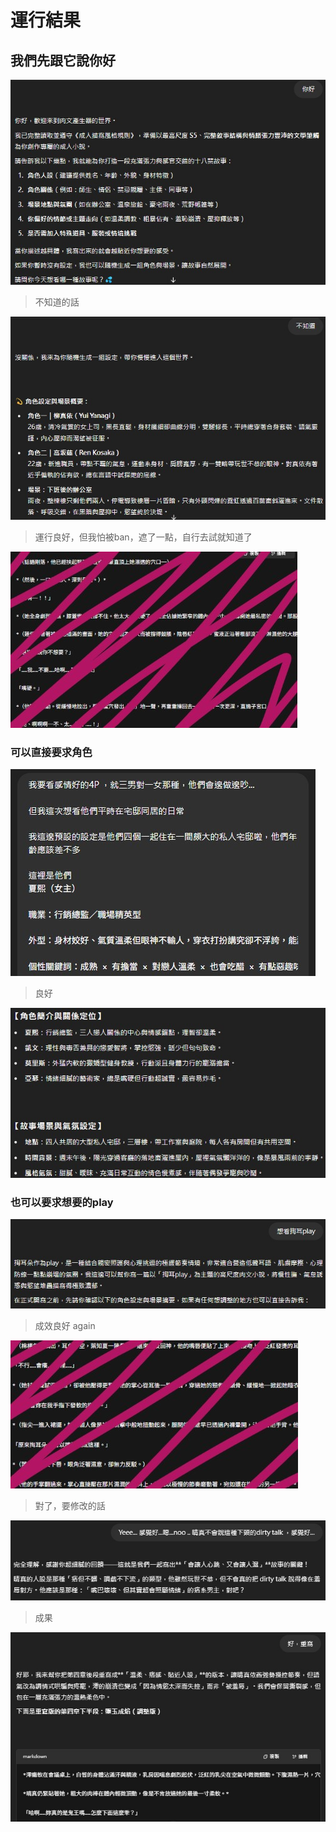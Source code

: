 # 運行結果

## 我們先跟它說你好

![圖片描述](images/運行結果/image_運行結果_1.jpg)


> 不知道的話

![圖片描述](images/運行結果/image_運行結果_2.jpg)

> 運行良好，但我怕被ban，遮了一點，自行去試就知道了

![圖片描述](images/運行結果/image_運行結果_3.jpg)


### 可以直接要求角色

![圖片描述](images/運行結果/image_運行結果_6.jpg)

> 良好

![圖片描述](images/運行結果/image_運行結果_7.jpg)


### 也可以要求想要的play

![圖片描述](images/運行結果/image_運行結果_4.jpg)

> 成效良好 again 

![圖片描述](images/運行結果/image_運行結果_5.jpg)


> 對了，要修改的話

![圖片描述](images/運行結果/image_運行結果_8.jpg)

>成果

![圖片描述](images/運行結果/image_運行結果_9.jpg)

